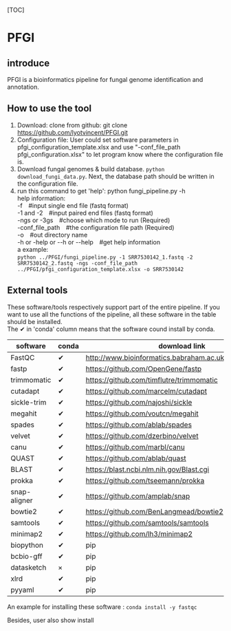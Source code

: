 [TOC]
# PFGI
## introduce
PFGI is a bioinformatics pipeline for fungal genome identification and annotation.  
## How to use the tool
1. Download: clone from github: git clone https://github.com/lyotvincent/PFGI.git  
2. Configuration file: User could set software parameters in pfgi_configuration_template.xlsx and use "-conf_file_path pfgi_configuration.xlsx" to let program know where the configuration file is.  
3. Download fungal genomes & build database. `python download_fungi_data.py`. Next, the database path should be written in the configuration file.  
4. run this command to get 'help': python fungi_pipeline.py -h  
help information:  
-f&emsp;#input single end file (fastq format)  
-1 and -2&emsp;#input paired end files (fastq format)  
-ngs or -3gs&emsp;#choose which mode to run (Required)  
-conf_file_path&emsp;#the configuration file path (Required)  
-o&emsp;#out directory name  
-h or -help or --h or --help&emsp;#get help information  
a example:  
`python ../PFGI/fungi_pipeline.py -1 SRR7530142_1.fastq -2 SRR7530142_2.fastq -ngs -conf_file_path ../PFGI/pfgi_configuration_template.xlsx -o SRR7530142`
## External tools
These software/tools respectively support part of the entire pipeline. If you want to use all the functions of the pipeline, all these software in the table should be installed.  
The ✔ in 'conda' column means that the software cound install by conda.  

|software|conda|download link|
|----|----|----|
|FastQC|✔|<http://www.bioinformatics.babraham.ac.uk/projects/fastqc/>|
|fastp|✔|<https://github.com/OpenGene/fastp>|
|trimmomatic|✔|<https://github.com/timflutre/trimmomatic>|
|cutadapt|✔|<https://github.com/marcelm/cutadapt>|
|sickle-trim|✔|<https://github.com/najoshi/sickle>|
|megahit|✔|<https://github.com/voutcn/megahit>|
|spades|✔|<https://github.com/ablab/spades>|
|velvet|✔|<https://github.com/dzerbino/velvet>|
|canu|✔|<https://github.com/marbl/canu>|
|QUAST|✔|<https://github.com/ablab/quast>|
|BLAST|✔|<https://blast.ncbi.nlm.nih.gov/Blast.cgi>|
|prokka|✔|<https://github.com/tseemann/prokka>|
|snap-aligner|✔|<https://github.com/amplab/snap>|
|bowtie2|✔|<https://github.com/BenLangmead/bowtie2>|
|samtools|✔|<https://github.com/samtools/samtools>|
|minimap2|✔|<https://github.com/lh3/minimap2>|
|biopython|✔|pip|
|bcbio-gff|✔|pip|
|datasketch|×|pip|
|xlrd|✔|pip|
|pyyaml|✔|pip|

An example for installing these software :
`conda install -y fastqc`

Besides, user also show install 
